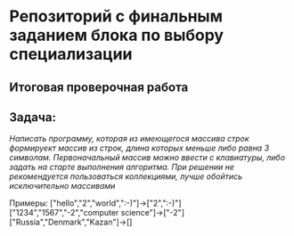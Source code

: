 # Репозиторий c финальным заданием блока по выбору специализации
## Итоговая проверочная работа
## Задача:
*Написать программу, которая из имеющегося массива строк формируект массив из строк, длина которых меньше либо равна 3 символам.
Первоначальный массив можно ввести с клавиатуры, либо задать на старте выполнения алгоритма.
При решении не рекомендуется пользоваться коллекциями, лучше обойтись исключительно массивами*

Примеры:
["hello","2","world",":-)"]->["2",":-)"]
["1234","1567","-2","computer science"]->["-2"]
["Russia","Denmark","Kazan"]->[]